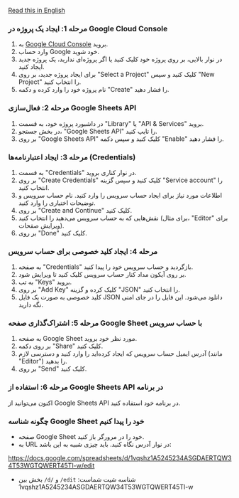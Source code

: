 [Read this in English](./README.me)

### مرحله 1: ایجاد یک پروژه در Google Cloud Console

1. به [Google Cloud Console](https://console.cloud.google.com/) بروید.
2. وارد حساب Google خود شوید.
3. در نوار بالایی، بر روی پروژه خود کلیک کنید یا اگر پروژه‌ای ندارید، یک پروژه جدید ایجاد کنید.
4. برای ایجاد پروژه جدید، بر روی "Select a Project" کلیک کنید و سپس "New Project" را انتخاب کنید.
5. نام پروژه خود را وارد کرده و دکمه "Create" را فشار دهید.

### مرحله 2: فعال‌سازی Google Sheets API

1. در داشبورد پروژه خود، به قسمت "Library" یا "API & Services" بروید.
2. در بخش جستجو، "Google Sheets API" را تایپ کنید.
3. بر روی "Google Sheets API" کلیک کنید و سپس دکمه "Enable" را فشار دهید.

### مرحله 3: ایجاد اعتبار‌نامه‌ها (Credentials)

1. به قسمت "Credentials" در نوار کناری بروید.
2. بر روی "Create Credentials" کلیک کنید و سپس گزینه "Service account" را انتخاب کنید.
3. اطلاعات مورد نیاز برای ایجاد حساب سرویس را وارد کنید. نام حساب سرویس و توضیحات اختیاری را وارد کنید.
4. بر روی "Create and Continue" کلیک کنید.
5. نقش‌هایی که به حساب سرویس می‌دهید را انتخاب کنید (برای مثال، "Editor" برای ویرایش صفحات).
6. بر روی "Done" کلیک کنید.

### مرحله 4: ایجاد کلید خصوصی برای حساب سرویس

1. به صفحه "Credentials" بازگردید و حساب سرویس خود را پیدا کنید.
2. بر روی آیکون مداد کنار حساب سرویس کلیک کنید تا ویرایش شود.
3. به تب "Keys" بروید.
4. بر روی "Add Key" کلیک کرده و گزینه "JSON" را انتخاب کنید.
5. کلید خصوصی به صورت یک فایل JSON دانلود می‌شود. این فایل را در جای امنی نگه دارید.

### مرحله 5: اشتراک‌گذاری صفحه Google Sheet با حساب سرویس

1. به صفحه Google Sheet مورد نظر خود بروید.
2. بر روی دکمه "Share" کلیک کنید.
3. آدرس ایمیل حساب سرویس که ایجاد کرده‌اید را وارد کنید و دسترسی لازم (مانند "Editor") را بدهید.
4. بر روی "Send" کلیک کنید.

### مرحله 6: استفاده از Google Sheets API در برنامه

اکنون می‌توانید از Google Sheets API در برنامه خود استفاده کنید.

### چگونه شناسه Google Sheet خود را پیدا کنیم

- صفحه Google Sheet خود را در مرورگر باز کنید.
- به URL در نوار آدرس نگاه کنید. باید چیزی شبیه به این باشد:

https://docs.google.com/spreadsheets/d/1vqshz1A5245234ASGDAERTQW34T53WGTQWERT45Tl-w/edit

- بخش بین `/d/` و `/edit` شناسه شیت شماست:
1vqshz1A5245234ASGDAERTQW34T53WGTQWERT45Tl-w